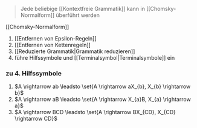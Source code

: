 > Jede beliebige [[Kontextfreie Grammatik]] kann in [[Chomsky-Normalform]] überführt werden

[[Chomsky-Normalform]]
1. [[Entfernen von Epsilon-Regeln]]
2. [[Entfernen von Kettenregeln]]
3. [[Reduzierte Grammatik|Grammatik reduzieren]]
4. führe Hilfssymbole und [[Terminalsymbol|Terminalsymbole]] ein

### zu 4. Hilfssymbole
1. $A \rightarrow ab \leadsto \set{A \rightarrow aX_{b}, X_{b} \rightarrow b}$
2. $A \rightarrow aB \leadsto \set{A \rightarrow X_{a}B, X_{a} \rightarrow a}$
3. $A \rightarrow BCD \leadsto \set{A \rightarrow BX_{CD}, X_{CD} \rightarrow CD}$
